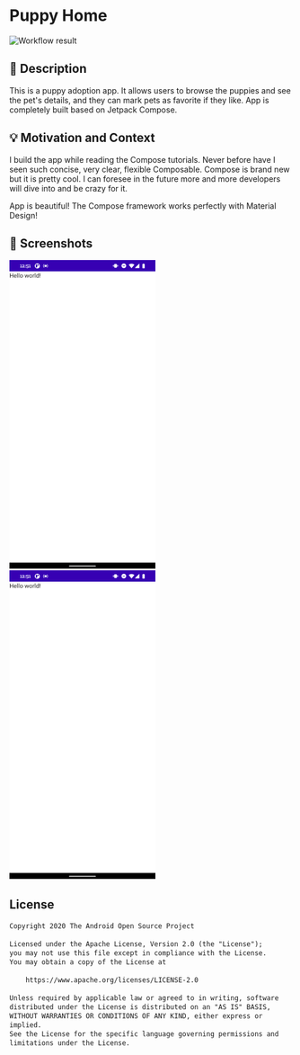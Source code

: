 # Puppy Home

<!--- Replace <OWNER> with your Github Username and <REPOSITORY> with the name of your repository. -->
<!--- You can find both of these in the url bar when you open your repository in github. -->
![Workflow result](https://github.com/LinXueyuanStdio/ComposeChallengeWeek1/workflows/Check/badge.svg)


## :scroll: Description

This is a puppy adoption app. It allows users to browse the puppies and see the pet's details, and they can mark pets as favorite if they like. App is completely built based on Jetpack Compose.


## :bulb: Motivation and Context

I build the app while reading the Compose tutorials. Never before have I seen such concise, very clear, flexible Composable. Compose is brand new but it is pretty cool. I can foresee in the future more and more developers will dive into and be crazy for it.

App is beautiful! The Compose framework works perfectly with Material Design!

## :camera_flash: Screenshots
<!-- You can add more screenshots here if you like -->
<img src="/results/screenshot_1.png" width="260">&emsp;<img src="/results/screenshot_2.png" width="260">

## License
```
Copyright 2020 The Android Open Source Project

Licensed under the Apache License, Version 2.0 (the "License");
you may not use this file except in compliance with the License.
You may obtain a copy of the License at

    https://www.apache.org/licenses/LICENSE-2.0

Unless required by applicable law or agreed to in writing, software
distributed under the License is distributed on an "AS IS" BASIS,
WITHOUT WARRANTIES OR CONDITIONS OF ANY KIND, either express or implied.
See the License for the specific language governing permissions and
limitations under the License.
```